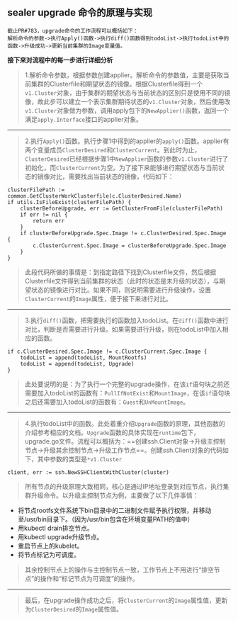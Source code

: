 ## sealer upgrade 命令的原理与实现
```
截止PR#783，upgrade命令的工作流程可以概括如下：
解析命令的参数->执行Apply()函数->执行diff()函数得到todoList->执行todoList中的函数->升级成功->更新当前集群的Image变量值。
```
**接下来对流程中的每一步进行详细分析**
> 1.解析命令参数，根据参数创建applier。解析命令的参数值，主要是获取当前集群的Clusterfile和期望状态的镜像。根据Clusterfile得到一个`v1.Cluster`对象，由于集群的期望状态与当前状态的区别只是使用不同的镜像，故此步可以建立一个表示集群期待状态的`v1.Cluster`对象，然后使用改`v1.Cluster`对象做为参数，调用apply包下的`NewApplier()`函数，返回一个满足`apply.Interface`接口的applier对象。
---
> 2.执行`Apply()`函数。执行步骤1中得到的applier的`apply()`函数。applier有两个变量成员`ClusterDesired`和`ClusterCurrent`。到此时为止，`ClusterDesired`已经根据步骤1中`NewApplier`函数的参数`v1.Cluster`进行了初始化，而`ClusterCurrent`为空。为了接下来能够进行期望状态与当前状态的镜像对比，需要找出当前状态的镜像，代码如下：
```language
clusterFilePath := common.GetClusterWorkClusterfile(c.ClusterDesired.Name)
if utils.IsFileExist(clusterFilePath) {
	clusterBeforeUpgrade, err := GetClusterFromFile(clusterFilePath)
	if err != nil {
		return err
	}
	if clusterBeforeUpgrade.Spec.Image != c.ClusterDesired.Spec.Image {
		c.ClusterCurrent.Spec.Image = clusterBeforeUpgrade.Spec.Image
	}
}
```
> 此段代码所做的事情是：到指定路径下找到Clusterfile文件，然后根据Clusterfile文件得到当前集群的状态（此时的状态是未升级的状态），与期望状态的镜像进行对比。如果不同，则说明需要进行升级操作，设置`ClusterCurrent`的`Image`属性，便于接下来进行对比。
---
> 3.执行`diff()`函数，把需要执行的函数加入todoList。在`diff()`函数中进行对比，判断是否需要进行升级。如果需要进行升级，则在todoList中加入相应的函数。
```
if c.ClusterDesired.Spec.Image != c.ClusterCurrent.Spec.Image {
	todoList = append(todoList, MountRootfs)
	todoList = append(todoList, Upgrade)
}
```
> 此处要说明的是：为了执行一个完整的upgrade操作，在该`if`语句块之前还需要加入todoList的函数有：`PullIfNotExist`和`MountImage`，在该`if`语句块之后还需要加入todoList的函数有：`Guest`和`UnMountImage`。
---
> 4.执行todoList中的函数。此处着重介绍`Upgrade`函数的原理，其他函数的介绍参考相应的文档。`Upgrade`函数的具体实现在`runtime`包下，upgrade.go文件。流程可以概括为：==创建ssh.Client对象->升级主控制节点->升级其余控制节点->升级工作节点==。创建ssh.Client对象的代码如下，其中参数的类型是`*v1.Cluster`
```
client, err := ssh.NewSSHClientWithCluster(cluster)
```
> 所有节点的升级原理大致相同，核心是通过IP地址登录到对应节点，执行集群升级命令。以升级主控制节点为例，主要做了以下几件事情：
- 将节点rootfs文件系统下bin目录中的二进制文件赋予执行权限，并移动至/usr/bin目录下。（因为/usr/bin包含在环境变量PATH的值中）
- 用kubectl drain排空节点。
- 用kubectl upgrade升级节点。
- 重启节点上的kubelet。
- 将节点标记为可调度。
>其余控制节点上的操作与主控制节点一致，工作节点上不用进行“排空节点”的操作和“标记节点为可调度”的操作。
---
> 最后，在upgrade操作成功之后，将`ClusterCurrent`的`Image`属性值，更新为`ClusterDesired`的`Image`属性值。


